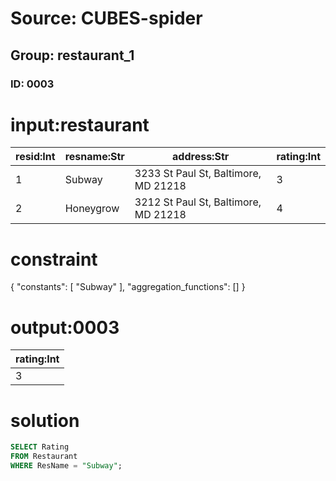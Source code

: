 # Source: CUBES-spider
## Group: restaurant_1
### ID: 0003

# input:restaurant

| resid:Int | resname:Str | address:Str | rating:Int |
|---|---|---|---|
| 1 | Subway | 3233 St Paul St, Baltimore, MD 21218 | 3 |
| 2 | Honeygrow | 3212 St Paul St, Baltimore, MD 21218 | 4 |

# constraint

{
  "constants": [
    "Subway"
  ],
  "aggregation_functions": []
}

# output:0003

| rating:Int |
|---|
| 3 |

# solution

```sql
SELECT Rating
FROM Restaurant
WHERE ResName = "Subway";
```
